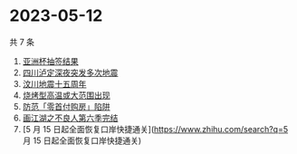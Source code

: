 # 2023-05-12

共 7 条

<!-- BEGIN -->
<!-- 最后更新时间 Fri May 12 2023 17:11:31 GMT+0800 (China Standard Time) -->

1. [亚洲杯抽签结果](https://www.zhihu.com/search?q=亚洲杯抽签结果)
1. [四川泸定深夜突发多次地震](https://www.zhihu.com/search?q=四川泸定深夜突发多次地震)
1. [汶川地震十五周年](https://www.zhihu.com/search?q=汶川地震十五周年)
1. [烧烤型高温或大范围出现](https://www.zhihu.com/search?q=烧烤型高温或大范围出现)
1. [防范「零首付购房」陷阱](https://www.zhihu.com/search?q=防范「零首付购房」陷阱)
1. [画江湖之不良人第六季完结](https://www.zhihu.com/search?q=画江湖之不良人第六季完结)
1. [5 月 15 日起全面恢复口岸快捷通关](https://www.zhihu.com/search?q=5 月 15
   日起全面恢复口岸快捷通关)

<!-- END -->
